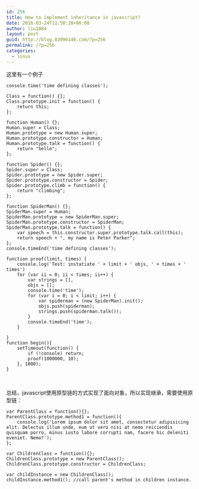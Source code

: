 ```yaml
---
id: 256
title: How to implement inheritance in javascript?
date: 2016-03-24T11:50:20+00:00
author: liu1084
layout: post
guid: http://blog.83096146.com/?p=256
permalink: /?p=256
categories:
  - linux
---
```

这里有一个例子 

<pre><code class="language-javascript">console.time('time defining classes');

Class = function() {};
Class.prototype.init = function() {
    return this;
};

function Human() {};
Human.super = Class;
Human.prototype = new Human.super;
Human.prototype.constructor = Human;
Human.prototype.talk = function() {
    return "hello";
};

function Spider() {};
Spider.super = Class;
Spider.prototype = new Spider.super;
Spider.prototype.constructor = Spider;
Spider.prototype.climb = function() {
    return "climbing";
};

function SpiderMan() {};
SpiderMan.super = Human;
SpiderMan.prototype = new SpiderMan.super;
SpiderMan.prototype.constructor = SpiderMan;
SpiderMan.prototype.talk = function() {
    var speech = this.constructor.super.prototype.talk.call(this);
    return speech + ", my name is Peter Parker";
};
console.timeEnd('time defining classes');

function proof(limit, times) {
    console.log('Test: instatiate ' + limit + ' objs, ' + times + ' times')
    for (var ii = 0; ii &lt; times; ii++) {
        var strings = [],
        objs = [];
        console.time('time');
        for (var i = 0; i &lt; limit; i++) {
            var spiderman = (new SpiderMan).init();
            objs.push(spiderman);
            strings.push(spiderman.talk());
        }
        console.timeEnd('time');
    }

}
function begin(){
    setTimeout(function() {
        if (!console) return;
        proof(1000000, 10);
    }, 1000);
}</code></pre>

&nbsp; 

总结，javascript使用原型链的方式实现了面向对象，所以实现继承，需要使用原型链： 

<pre><code class="language-javascript">var ParentClass = function(){};
ParentClass.prototype.method1 = function(){
    console.log('Lorem ipsum dolor sit amet, consectetur adipisicing elit. Delectus illum unde, eum ut vero nisi at nemo reiciendis quisquam porro, minus iusto labore corrupti nam, facere hic deleniti eveniet. Nemo?');
};

var ChildrenClass = function(){};
ChildrenClass.prototype = new ParentClass();
ChildrenClass.prototype.constructor = ChildrenClass;

var childInstance = new ChildrenClass();
childInstance.method1(); //call parent's method in children instance.</code></pre>

&nbsp;